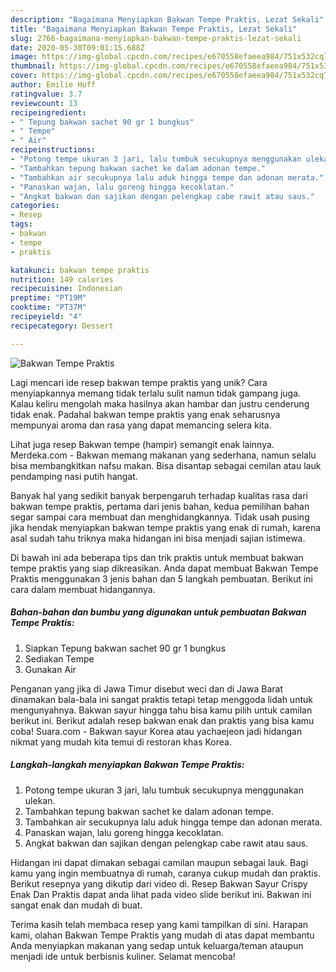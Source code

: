 ```yaml
---
description: "Bagaimana Menyiapkan Bakwan Tempe Praktis, Lezat Sekali"
title: "Bagaimana Menyiapkan Bakwan Tempe Praktis, Lezat Sekali"
slug: 2766-bagaimana-menyiapkan-bakwan-tempe-praktis-lezat-sekali
date: 2020-05-30T09:01:15.688Z
image: https://img-global.cpcdn.com/recipes/e670558efaeea984/751x532cq70/bakwan-tempe-praktis-foto-resep-utama.jpg
thumbnail: https://img-global.cpcdn.com/recipes/e670558efaeea984/751x532cq70/bakwan-tempe-praktis-foto-resep-utama.jpg
cover: https://img-global.cpcdn.com/recipes/e670558efaeea984/751x532cq70/bakwan-tempe-praktis-foto-resep-utama.jpg
author: Emilie Huff
ratingvalue: 3.7
reviewcount: 13
recipeingredient:
- " Tepung bakwan sachet 90 gr 1 bungkus"
- " Tempe"
- " Air"
recipeinstructions:
- "Potong tempe ukuran 3 jari, lalu tumbuk secukupnya menggunakan ulekan."
- "Tambahkan tepung bakwan sachet ke dalam adonan tempe."
- "Tambahkan air secukupnya lalu aduk hingga tempe dan adonan merata."
- "Panaskan wajan, lalu goreng hingga kecoklatan."
- "Angkat bakwan dan sajikan dengan pelengkap cabe rawit atau saus."
categories:
- Resep
tags:
- bakwan
- tempe
- praktis

katakunci: bakwan tempe praktis 
nutrition: 149 calories
recipecuisine: Indonesian
preptime: "PT19M"
cooktime: "PT37M"
recipeyield: "4"
recipecategory: Dessert

---
```



![Bakwan Tempe Praktis](https://img-global.cpcdn.com/recipes/e670558efaeea984/751x532cq70/bakwan-tempe-praktis-foto-resep-utama.jpg)

Lagi mencari ide resep bakwan tempe praktis yang unik? Cara menyiapkannya memang tidak terlalu sulit namun tidak gampang juga. Kalau keliru mengolah maka hasilnya akan hambar dan justru cenderung tidak enak. Padahal bakwan tempe praktis yang enak seharusnya mempunyai aroma dan rasa yang dapat memancing selera kita.

Lihat juga resep Bakwan tempe (hampir) semangit enak lainnya. Merdeka.com - Bakwan memang makanan yang sederhana, namun selalu bisa membangkitkan nafsu makan. Bisa disantap sebagai cemilan atau lauk pendamping nasi putih hangat.

Banyak hal yang sedikit banyak berpengaruh terhadap kualitas rasa dari bakwan tempe praktis, pertama dari jenis bahan, kedua pemilihan bahan segar sampai cara membuat dan menghidangkannya. Tidak usah pusing jika hendak menyiapkan bakwan tempe praktis yang enak di rumah, karena asal sudah tahu triknya maka hidangan ini bisa menjadi sajian istimewa.


Di bawah ini ada beberapa tips dan trik praktis untuk membuat bakwan tempe praktis yang siap dikreasikan. Anda dapat membuat Bakwan Tempe Praktis menggunakan 3 jenis bahan dan 5 langkah pembuatan. Berikut ini cara dalam membuat hidangannya.

<!--inarticleads1-->

##### Bahan-bahan dan bumbu yang digunakan untuk pembuatan Bakwan Tempe Praktis:

1. Siapkan  Tepung bakwan sachet 90 gr 1 bungkus
1. Sediakan  Tempe
1. Gunakan  Air


Penganan yang jika di Jawa Timur disebut weci dan di Jawa Barat dinamakan bala-bala ini sangat praktis tetapi tetap menggoda lidah untuk mengunyahnya. Bakwan sayur hingga tahu bisa kamu pilih untuk camilan berikut ini. Berikut adalah resep bakwan enak dan praktis yang bisa kamu coba! Suara.com - Bakwan sayur Korea atau yachaejeon jadi hidangan nikmat yang mudah kita temui di restoran khas Korea. 

<!--inarticleads2-->

##### Langkah-langkah menyiapkan Bakwan Tempe Praktis:

1. Potong tempe ukuran 3 jari, lalu tumbuk secukupnya menggunakan ulekan.
1. Tambahkan tepung bakwan sachet ke dalam adonan tempe.
1. Tambahkan air secukupnya lalu aduk hingga tempe dan adonan merata.
1. Panaskan wajan, lalu goreng hingga kecoklatan.
1. Angkat bakwan dan sajikan dengan pelengkap cabe rawit atau saus.


Hidangan ini dapat dimakan sebagai camilan maupun sebagai lauk. Bagi kamu yang ingin membuatnya di rumah, caranya cukup mudah dan praktis. Berikut resepnya yang dikutip dari video di. Resep Bakwan Sayur Crispy Enak Dan Praktis dapat anda lihat pada video slide berikut ini. Bakwan ini sangat enak dan mudah di buat. 

Terima kasih telah membaca resep yang kami tampilkan di sini. Harapan kami, olahan Bakwan Tempe Praktis yang mudah di atas dapat membantu Anda menyiapkan makanan yang sedap untuk keluarga/teman ataupun menjadi ide untuk berbisnis kuliner. Selamat mencoba!
